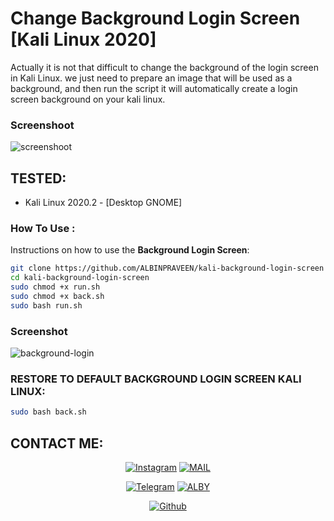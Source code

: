 # Change Background Login Screen [Kali Linux 2020]

Actually it is not that difficult to change the background of the login screen in Kali Linux.
we just need to prepare an image that will be used as a background, and then run the script it will automatically create a login screen background on your kali linux.

### Screenshoot
![screenshoot](https://user-images.githubusercontent.com/58439463/85416825-20045500-b599-11ea-9cf3-65de03860bb5.png)

## TESTED:
* Kali Linux 2020.2 - [Desktop GNOME]

### How To Use :
Instructions on how to use the **Background Login Screen**:

```bash
git clone https://github.com/ALBINPRAVEEN/kali-background-login-screen
cd kali-background-login-screen
sudo chmod +x run.sh
sudo chmod +x back.sh
sudo bash run.sh
```

### Screenshot
![background-login](https://user-images.githubusercontent.com/58439463/87871917-af592880-c9de-11ea-90dc-01732f456b2d.png)

### RESTORE TO DEFAULT BACKGROUND LOGIN SCREEN KALI LINUX:

```bash
sudo bash back.sh
```


## CONTACT ME:
<p align="center">
<a href="https://www.instagram.com/i_am_albin_praveen/"><img title="Instagram" src="https://img.shields.io/badge/i_am_albin_praveen-black?style=for-the-badge&logo=instagram"></a>
<a href="mailto:albinpraveen135790@gmail.com"><img title="MAIL" src="https://img.shields.io/badge/ALBY-black?style=for-the-badge&logo=Gmail"></a>
</p>
<p align="center">
<a href="https://t.me/i_am_albin_praveen"><img title="Telegram" src="https://img.shields.io/badge/i_am_albin_praveen-black?style=for-the-badge&logo=telegram"></a>
<a href="https://wa.me/+917025743032"><img title="ALBY" src="https://img.shields.io/badge/ALBY-black?style=for-the-badge&logo=Whatsapp"></a>
</p>
<p align="center">
<a href="https://github.com/ALBINPRAVEEN"><img title="Github" src="https://img.shields.io/badge/ALBIN PRAVEEN-black?style=for-the-badge&logo=github"></a>
 </p>
